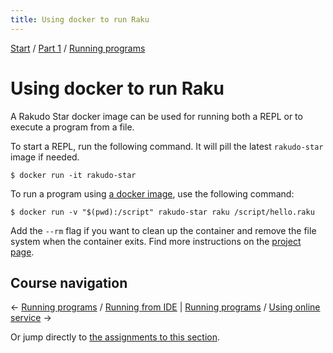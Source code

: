 ```yaml
---
title: Using docker to run Raku
---
```


[Start](../..) / [Part 1](../../part1) / [Running programs](../)

# Using docker to run Raku

A Rakudo Star docker image can be used for running both a REPL or to execute a program from a file.

To start a REPL, run the following command. It will pill the latest `rakudo-star` image if needed.

    $ docker run -it rakudo-star

To run a program using [a docker image](https://hub.docker.com/_/rakudo-star/), use the following command:

    $ docker run -v "$(pwd):/script" rakudo-star raku /script/hello.raku

Add the `--rm` flag if you want to clean up the container and remove the file system when the container exits. Find more instructions on the [project page](https://github.com/Raku/docker).

## Course navigation

← [Running programs](..) / [Running from IDE](../from-ide) | [Running programs](..) / [Using online service](../using-online-services) →

Or jump directly to [the assignments to this section](../assignments).
